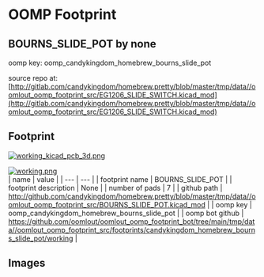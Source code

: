 # OOMP Footprint  
## BOURNS_SLIDE_POT  by none  
  
oomp key: oomp_candykingdom_homebrew_bourns_slide_pot  
  
source repo at: [http://gitlab.com/candykingdom/homebrew.pretty/blob/master/tmp/data//oomlout_oomp_footprint_src/‎EG1206‎_SLIDE_SWITCH.kicad_mod](http://gitlab.com/candykingdom/homebrew.pretty/blob/master/tmp/data//oomlout_oomp_footprint_src/‎EG1206‎_SLIDE_SWITCH.kicad_mod)  
## Footprint  
  
[![working_kicad_pcb_3d.png](working_kicad_pcb_3d_600.png)](working_kicad_pcb_3d.png)  
  
[![working.png](working_600.png)](working.png)  
| name | value | 
| --- | --- | 
| footprint name | BOURNS_SLIDE_POT | 
| footprint description | None | 
| number of pads | 7 | 
| github path | http://github.com/candykingdom/homebrew.pretty/blob/master/tmp/data//oomlout_oomp_footprint_src/BOURNS_SLIDE_POT.kicad_mod | 
| oomp key | oomp_candykingdom_homebrew_bourns_slide_pot | 
| oomp bot github | https://github.com/oomlout/oomlout_oomp_footprint_bot/tree/main/tmp/data//oomlout_oomp_footprint_src/footprints/candykingdom_homebrew_bourns_slide_pot/working | 
## Images  

